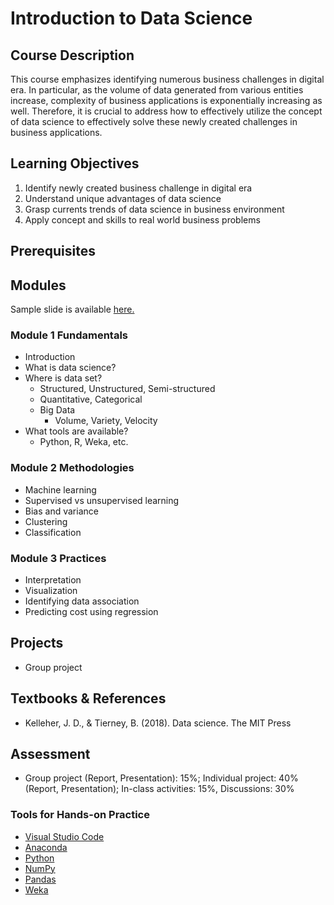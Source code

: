 # Introduction to Data Science

## Course Description

This course emphasizes identifying numerous business challenges in digital era. In particular, as the volume of data generated from various entities increase, complexity of business applications is exponentially increasing as well. Therefore, it is crucial to address how to effectively utilize the concept of data science to effectively solve these newly created challenges in business applications.

## Learning Objectives

1.	Identify newly created business challenge in digital era
2.	Understand unique advantages of data science
3.	Grasp currents trends of data science in business environment
4.  Apply concept and skills to real world business problems

## Prerequisites

## Modules

Sample slide is available [here.](https://docs.google.com/presentation/d/1HIu-RP-WA5_UfLtg7G-cbVG7jDUwByQw-qaZOpqJv_0/edit?usp=sharing)

### Module 1 Fundamentals
- Introduction
- What is data science?
- Where is data set?
  - Structured, Unstructured, Semi-structured
  - Quantitative, Categorical
  - Big Data
    - Volume, Variety, Velocity
- What tools are available?
  - Python, R, Weka, etc.

### Module 2 Methodologies
- Machine learning
- Supervised vs unsupervised learning
- Bias and variance
- Clustering
- Classification

### Module 3 Practices
- Interpretation
- Visualization
- Identifying data association
- Predicting cost using regression

## Projects

- Group project

## Textbooks & References

- Kelleher, J. D., & Tierney, B. (2018). Data science. The MIT Press

## Assessment

- Group project (Report, Presentation): 15%; Individual project: 40% (Report, Presentation); In-class activities: 15%, Discussions: 30%

### Tools for Hands-on Practice

- [Visual Studio Code](https://code.visualstudio.com/)
- [Anaconda](https://www.anaconda.com/)
- [Python](https://www.python.org/)
- [NumPy](https://numpy.org/)
- [Pandas](https://pandas.pydata.org/)
- [Weka](https://www.cs.waikato.ac.nz/ml/weka/)